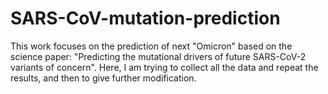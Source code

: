 # SARS-CoV-mutation-prediction

This work focuses on the prediction of next "Omicron" based on the science paper: "Predicting the mutational drivers of future SARS-CoV-2 variants of concern".  Here, I am trying to collect all the data and repeat the results, and then to give further modification. 
